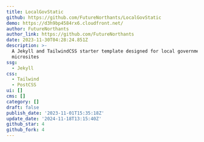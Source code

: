 ```yaml
---
title: LocalGovStatic
github: https://github.com/FutureNorthants/LocalGovStatic
demo: https://d3h9bp4584rx6.cloudfront.net/
author: FutureNorthants
author_link: https://github.com/FutureNorthants
date: 2023-11-30T04:28:24.851Z
description: >-
  A Jekyll and TailwindCSS starter template designed for local government
  microsites
ssg:
  - Jekyll
css:
  - Tailwind
  - PostCSS
ui: []
cms: []
category: []
draft: false
publish_date: '2023-11-01T15:35:18Z'
update_date: '2024-11-18T13:15:40Z'
github_star: 4
github_fork: 4
---
```

